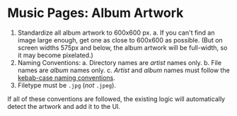# Music Pages: Album Artwork

1. Standardize all album artwork to 600x600 px.
  a. If you can't find an image large enough, get one as close to 600x600 as possible. (But on screen widths 575px and below, the album artwork will be full-width, so it may become pixelated.)
2. Naming Conventions:
  a. Directory names are *artist* names only.
  b. File names are *album* names only.
  c. *Artist* and *album* names must follow the [kebab-case naming conventions](../../global/naming-conventions/kebab-case.md).
3. Filetype must be `.jpg` (*not* `.jpeg`).

If all of these conventions are followed, the existing logic will automatically detect the artwork and add it to the UI.